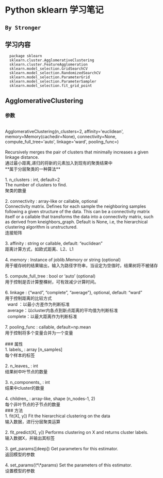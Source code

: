 # Python sklearn 学习笔记
`By Stronger`
-----
## 学习内容
```
  package sklearn
  sklearn.cluster.AgglomerativeClustering
  sklearn.cluster.FeatureAgglomeration
  sklearn.model_selection.GridSearchCV
  sklearn.model_selection.RandomizedSearchCV
  sklearn.model_selection.ParameterGrid
  sklearn.model_selection.ParameterSampler
  sklearn.model_selection.fit_grid_point
```
## AgglomerativeClustering

### 参数
<br>
AgglomerativeClustering(n_clusters=2, affinity='euclidean', memory=Memory(cachedir=None), connectivity=None, compute_full_tree='auto', linkage='ward', pooling_func=<function mean>) <br>
<br>
Recursively merges the pair of clusters that minimally increases a given linkage distance. <br>
通过最小距离,递归的将新的元素加入到现有的聚类结果中 <br>**属于分层聚类的一种算法** <br>
<br>
1. n_clusters : int, default=2 <br>
The number of clusters to find. <br>
聚类的数量 <br>
<br>
2. connectivity : array-like or callable, optional <br>
Connectivity matrix. Defines for each sample the neighboring samples following a given structure of the data. This can be a connectivity matrix itself or a callable that transforms the data into a connectivity matrix, such as derived from kneighbors_graph. Default is None, i.e, the hierarchical clustering algorithm is unstructured. <br>
连接矩阵 <br>
<br>
3. affinity : string or callable, default: “euclidean” <br>
距离计算方式，如欧式距离、L2、L1 <br>
<br>
4. memory : Instance of joblib.Memory or string (optional) <br>用于缓存树的结果输出，输入为路径字符串，当设定为空值时，结果树将不被储存<br>
<br>
5. compute_full_tree : bool or ‘auto’ (optional)<br> 用于控制是否计算整棵树，可有效减少计算时间。<br>
<br>
6. linkage : {“ward”, “complete”, “average”}, optional, default: “ward”<br> 
    用于控制距离的比较方式<br>
    ward ：以最小方差作为判断标准<br>
    average：以cluster内各点到新点距离的平均值为判断标准<br>
    complete：以最大距离作为判断标准<br>
<br>
7. pooling_func : callable, default=np.mean<br> 用于控制将多个变量合并为一个变量<br>
<br>
### 属性
<br>
1. labels_ : array [n_samples]<br> 每个样本的标签<br>
<br>
2. n_leaves_ : int <br> 结果树中叶节点的数量<br>
<br>
3. n_components_ : int <br> 结果中cluster的数量<br>
<br>
4. children_ : array-like, shape (n_nodes-1, 2) <br> 每个非叶节点的子节点的数量<br>
### 方法
<br>
1. fit(X[, y])	Fit the hierarchical clustering on the data <br> 输入数据，进行分层聚类运算<br>
<br>
2. fit_predict(X[, y])	Performs clustering on X and returns cluster labels. <br> 输入数据X，并输出其标签<br>
<br>
3. get_params([deep])	Get parameters for this estimator. <br> 返回模型的参数<br>
<br>
4. set_params(\*\*params)	Set the parameters of this estimator. <br> 设置模型的参数<br>
